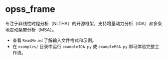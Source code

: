 # opss_frame

专注于非线性时程分析（NLTHA）的开源框架，支持增量动力分析（IDA）和多条地震动条带分析（MSA）。

* 查看 `ReadMe.md` 了解输入文件格式和示例。
* 在 `examples/` 目录中运行 `exampleIDA.py` 或 `exampleMSA.py` 即可体验完整工作流。